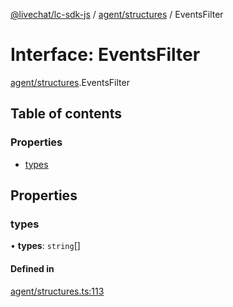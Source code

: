 [@livechat/lc-sdk-js](../README.md) / [agent/structures](../modules/agent_structures.md) / EventsFilter

# Interface: EventsFilter

[agent/structures](../modules/agent_structures.md).EventsFilter

## Table of contents

### Properties

- [types](agent_structures.EventsFilter.md#types)

## Properties

### types

• **types**: `string`[]

#### Defined in

[agent/structures.ts:113](https://github.com/livechat/lc-sdk-js/blob/951da85/src/agent/structures.ts#L113)
